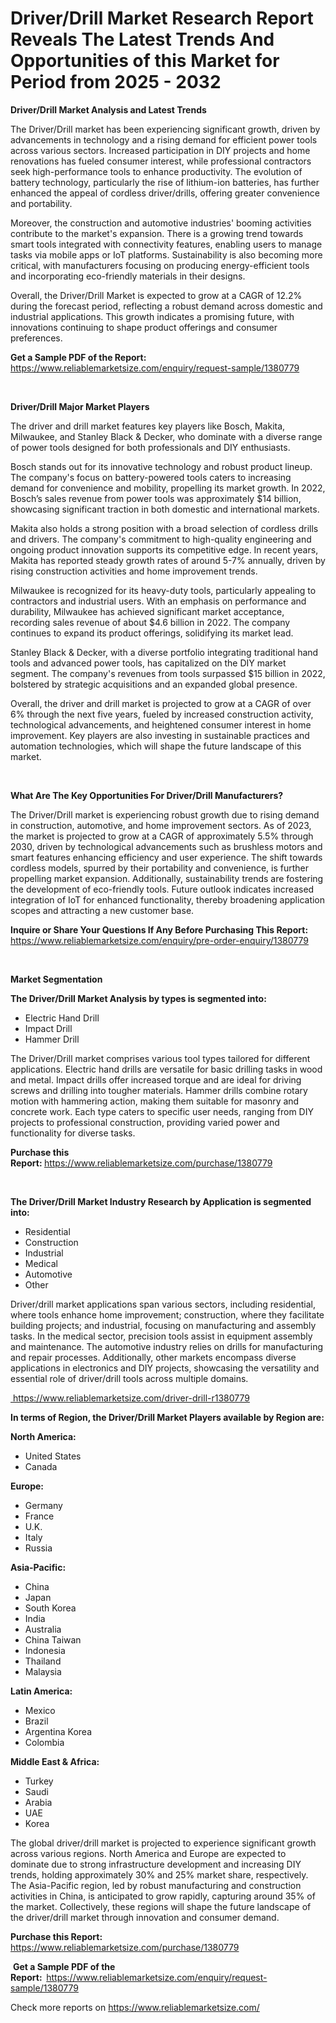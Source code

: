 <p><h1>Driver/Drill Market Research Report Reveals The Latest Trends And Opportunities of this Market for Period from 2025 - 2032</h1></p><p><strong>Driver/Drill Market Analysis and Latest Trends</strong></p>
<p><p>The Driver/Drill market has been experiencing significant growth, driven by advancements in technology and a rising demand for efficient power tools across various sectors. Increased participation in DIY projects and home renovations has fueled consumer interest, while professional contractors seek high-performance tools to enhance productivity. The evolution of battery technology, particularly the rise of lithium-ion batteries, has further enhanced the appeal of cordless driver/drills, offering greater convenience and portability. </p><p>Moreover, the construction and automotive industries' booming activities contribute to the market's expansion. There is a growing trend towards smart tools integrated with connectivity features, enabling users to manage tasks via mobile apps or IoT platforms. Sustainability is also becoming more critical, with manufacturers focusing on producing energy-efficient tools and incorporating eco-friendly materials in their designs.</p><p>Overall, the Driver/Drill Market is expected to grow at a CAGR of 12.2% during the forecast period, reflecting a robust demand across domestic and industrial applications. This growth indicates a promising future, with innovations continuing to shape product offerings and consumer preferences.</p></p>
<p><strong>Get a Sample PDF of the Report:&nbsp;</strong> <a href="https://www.reliablemarketsize.com/enquiry/request-sample/1380779?utm_campaign=1845&utm_medium=2&utm_source=Github&utm_content=ia&utm_term=24022025&utm_id=driverdrill">https://www.reliablemarketsize.com/enquiry/request-sample/1380779</a></p>
<p>&nbsp;</p>
<p><strong>Driver/Drill Major Market Players</strong></p>
<p><p>The driver and drill market features key players like Bosch, Makita, Milwaukee, and Stanley Black & Decker, who dominate with a diverse range of power tools designed for both professionals and DIY enthusiasts. </p><p>Bosch stands out for its innovative technology and robust product lineup. The company's focus on battery-powered tools caters to increasing demand for convenience and mobility, propelling its market growth. In 2022, Bosch’s sales revenue from power tools was approximately $14 billion, showcasing significant traction in both domestic and international markets.</p><p>Makita also holds a strong position with a broad selection of cordless drills and drivers. The company's commitment to high-quality engineering and ongoing product innovation supports its competitive edge. In recent years, Makita has reported steady growth rates of around 5-7% annually, driven by rising construction activities and home improvement trends.</p><p>Milwaukee is recognized for its heavy-duty tools, particularly appealing to contractors and industrial users. With an emphasis on performance and durability, Milwaukee has achieved significant market acceptance, recording sales revenue of about $4.6 billion in 2022. The company continues to expand its product offerings, solidifying its market lead.</p><p>Stanley Black & Decker, with a diverse portfolio integrating traditional hand tools and advanced power tools, has capitalized on the DIY market segment. The company's revenues from tools surpassed $15 billion in 2022, bolstered by strategic acquisitions and an expanded global presence.</p><p>Overall, the driver and drill market is projected to grow at a CAGR of over 6% through the next five years, fueled by increased construction activity, technological advancements, and heightened consumer interest in home improvement. Key players are also investing in sustainable practices and automation technologies, which will shape the future landscape of this market.</p></p>
<p>&nbsp;</p>
<p><strong>What Are The Key Opportunities For Driver/Drill Manufacturers?</strong></p>
<p><p>The Driver/Drill market is experiencing robust growth due to rising demand in construction, automotive, and home improvement sectors. As of 2023, the market is projected to grow at a CAGR of approximately 5.5% through 2030, driven by technological advancements such as brushless motors and smart features enhancing efficiency and user experience. The shift towards cordless models, spurred by their portability and convenience, is further propelling market expansion. Additionally, sustainability trends are fostering the development of eco-friendly tools. Future outlook indicates increased integration of IoT for enhanced functionality, thereby broadening application scopes and attracting a new customer base.</p></p>
<p><strong>Inquire or Share Your Questions If Any Before Purchasing This Report:</strong> <a href="https://www.reliablemarketsize.com/enquiry/pre-order-enquiry/1380779?utm_campaign=1845&utm_medium=2&utm_source=Github&utm_content=ia&utm_term=24022025&utm_id=driverdrill">https://www.reliablemarketsize.com/enquiry/pre-order-enquiry/1380779</a></p>
<p>&nbsp;</p>
<p><strong>Market Segmentation</strong></p>
<p><strong>The Driver/Drill Market Analysis by types is segmented into:</strong></p>
<p><ul><li>Electric Hand Drill</li><li>Impact Drill</li><li>Hammer Drill</li></ul></p>
<p><p>The Driver/Drill market comprises various tool types tailored for different applications. Electric hand drills are versatile for basic drilling tasks in wood and metal. Impact drills offer increased torque and are ideal for driving screws and drilling into tougher materials. Hammer drills combine rotary motion with hammering action, making them suitable for masonry and concrete work. Each type caters to specific user needs, ranging from DIY projects to professional construction, providing varied power and functionality for diverse tasks.</p></p>
<p><strong>Purchase this Report:&nbsp;</strong><a href="https://www.reliablemarketsize.com/purchase/1380779?utm_campaign=1845&utm_medium=2&utm_source=Github&utm_content=ia&utm_term=24022025&utm_id=driverdrill">https://www.reliablemarketsize.com/purchase/1380779</a></p>
<p>&nbsp;</p>
<p><strong>The Driver/Drill Market Industry Research by Application is segmented into:</strong></p>
<p><ul><li>Residential</li><li>Construction</li><li>Industrial</li><li>Medical</li><li>Automotive</li><li>Other</li></ul></p>
<p><p>Driver/drill market applications span various sectors, including residential, where tools enhance home improvement; construction, where they facilitate building projects; and industrial, focusing on manufacturing and assembly tasks. In the medical sector, precision tools assist in equipment assembly and maintenance. The automotive industry relies on drills for manufacturing and repair processes. Additionally, other markets encompass diverse applications in electronics and DIY projects, showcasing the versatility and essential role of driver/drill tools across multiple domains.</p></p>
<p><a href="https://www.reliablemarketsize.com/driver-drill-r1380779?utm_campaign=1845&utm_medium=2&utm_source=Github&utm_content=ia&utm_term=24022025&utm_id=driverdrill">&nbsp;https://www.reliablemarketsize.com/driver-drill-r1380779</a></p>
<p><strong>In terms of Region, the Driver/Drill Market Players available by Region are:</strong></p>
<p>
    <p> <strong> North America: </strong>
        <ul>
            <li>United States</li>
            <li>Canada</li>
        </ul>
        </p> 
    <p> <strong> Europe: </strong>
        <ul>
            <li>Germany</li>
            <li>France</li>
            <li>U.K.</li>
            <li>Italy</li>
            <li>Russia</li>
        </ul>
        </p> 
    <p> <strong> Asia-Pacific: </strong>
        <ul>
            <li>China</li>
            <li>Japan</li>
            <li>South Korea</li>
            <li>India</li>
            <li>Australia</li>
            <li>China Taiwan</li>
            <li>Indonesia</li>
            <li>Thailand</li>
            <li>Malaysia</li>
        </ul>
        </p> 
    <p> <strong> Latin America: </strong>
        <ul>
            <li>Mexico</li>
            <li>Brazil</li>
            <li>Argentina Korea</li>
            <li>Colombia</li>
        </ul>
        </p> 
    <p> <strong> Middle East & Africa: </strong>
        <ul>
            <li>Turkey</li>
            <li>Saudi</li>
            <li>Arabia</li>
            <li>UAE</li>
            <li>Korea</li>
        </ul>
    </p>
    </p>
<p><p>The global driver/drill market is projected to experience significant growth across various regions. North America and Europe are expected to dominate due to strong infrastructure development and increasing DIY trends, holding approximately 30% and 25% market share, respectively. The Asia-Pacific region, led by robust manufacturing and construction activities in China, is anticipated to grow rapidly, capturing around 35% of the market. Collectively, these regions will shape the future landscape of the driver/drill market through innovation and consumer demand.</p></p>
<p><strong>Purchase this Report: </strong><a href="https://www.reliablemarketsize.com/purchase/1380779?utm_campaign=1845&utm_medium=2&utm_source=Github&utm_content=ia&utm_term=24022025&utm_id=driverdrill">https://www.reliablemarketsize.com/purchase/1380779</a></p>
<p>&nbsp;<strong>Get a Sample PDF of the Report:&nbsp;&nbsp;</strong><a href="https://www.reliablemarketsize.com/enquiry/request-sample/1380779?utm_campaign=1845&utm_medium=2&utm_source=Github&utm_content=ia&utm_term=24022025&utm_id=driverdrill">https://www.reliablemarketsize.com/enquiry/request-sample/1380779</a></p>
<p><strong></strong></p>
<p>Check more reports on <a href="https://www.reliablemarketsize.com/?utm_campaign=1845&utm_medium=2&utm_source=Github&utm_content=ia&utm_term=24022025&utm_id=driverdrill">https://www.reliablemarketsize.com/</a></p>